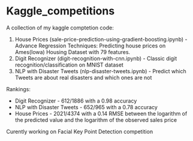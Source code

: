 # Kaggle_competitions
A collection of my kaggle comptetion code:

1. House Prices (sale-price-prediction-using-gradient-boosting.ipynb) - Advance Regression Techniques: Predicting house prices on Ames(Iowa) Housing Dataset with 79 features.
2. Digit Recognizer (digit-recognition-with-cnn.ipynb) - Classic digit recognition/classification on MNIST dataset 
3. NLP with Disaster Tweets (nlp-disaster-tweets.ipynb) - Predict which Tweets are about real disasters and which ones are not
 
Rankings:
- Digit Recognizer - 612/1886 with a 0.98 accuracy
- NLP with Disaster Tweets - 652/965 with a 0.78 accuracy
- House Prices - 2021/4374 with a 0.14 RMSE between the logarithm of the predicted value and the logarithm of the observed sales price

Curently working on Facial Key Point Detection competition

